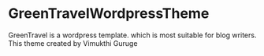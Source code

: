 # GreenTravelWordpressTheme
GreenTravel is a wordpress template. which is most suitable for blog writers. This theme created by Vimukthi Guruge
